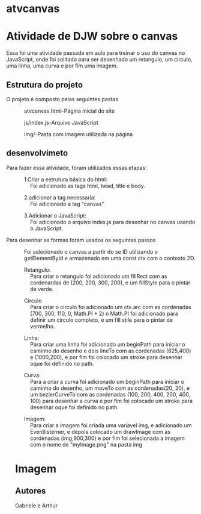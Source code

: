 # atvcanvas
<h1>Atividade de DJW sobre o canvas</h1>
 <p>Essa foi uma atividade passada em aula para treinar o uso do canvas no JavaScript, onde foi solitado para ser desenhado um retangulo, um circulo, uma linha, uma curva e por fim uma imagem.</p>
<h2>Estrutura do projeto</h2>
<p>O projeto é composto pelas seguintes pastas</p>
 <ul>
  <ol>atvcanvas.html-Página inicial do site</ol>
  <ol>js/index.js-Arquivo JavaScript</ol>
  <ol>img/-Pasta com imagem utilizada na página</ol>
 </ul>
<h2>desenvolvimeto</h2>
<p>Para fazer essa atividade, foram utilizados essas etapas:</p>
<ul>
  <ol>1.Criar a estrutura básica do html:</ol>
  <dd>Foi adicionado as tags html, head, title e body.</dd>
  <ol>2.adicionar a tag necessaria:</ol>
  <dd>Foi adicionado a tag "canvas"</dd>
  <ol>3.Adicionar o JavaScript:</ol>
  <dd>Foi adicionado o arquivo index.js para desenhar no canvas usando o JavaScript.</dd>
</ul>
<p>Para desenhar as formas foram usados os seguintes passos</p>
<ul>
  <ol>Foi selecionado o canvas a partir do se ID utilizando o getElementById e armazenado em uma const ctx com o contexto 2D.</ol>
 <ol>Retangulo:</ol> 
 <dd>Para criar o retangulo foi adicionado um fillRect com as cordenardas de (200, 200, 300, 200), e um fillStyle para o pintar de verde.</dd> 
 <ol>Circulo</ol>
 <dd>Para criar o circulo foi adicionado um ctx.arc com as cordenadas (700, 300, 110, 0, Math.PI * 2) o Math.PI foi adicionado para definir um circulo completo, e um fill stile para o pintar de vermelho.</dd>
 <ol>Linha:</ol>
 <dd>Para criar uma linha foi adicionado um beginPath para iniciar o caminho do desenho e dois lineTo com as cordenadas (825,400) e (1000,200), e por fim foi colocado um stroke para desenhar oque foi definido no path.</dd>
 <ol>Curva:</ol>
 <dd>Para a criar a curva foi adicionado um beginPath para iniciar o caminho do desenho, um moveTo com as cordenadas(20, 20), e um bezierCurveTo com as cordenadas (100, 200, 400, 200, 400, 100) para desenhar a curva e por fim foi colocado um stroke para desenhar oque foi definido no path.</dd>
 <ol>Imagem:</ol>
 <dd>Para criar a imagem foi criada uma variavel img, e adicionado um Eventlisterner, e depois colocado um drawImage com as cordenadas (img,900,300) e por fim foi selecionada a imagem com o nome de "myImage.png" na pasta img</dd>
 <h1>Imagem</h1>
 <h2>Autores</h2>
 Gabriele e Arthur
 
